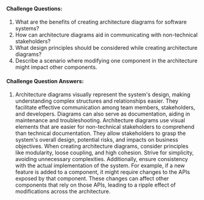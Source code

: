 #### Challenge Questions:

1. What are the benefits of creating architecture diagrams for software systems?
2. How can architecture diagrams aid in communicating with non-technical stakeholders?
3. What design principles should be considered while creating architecture diagrams?
4. Describe a scenario where modifying one component in the architecture might impact other components.


#### Challenge Question Answers:

1. Architecture diagrams visually represent the system's design, making understanding complex structures and relationships easier. They facilitate effective communication among team members, stakeholders, and developers. Diagrams can also serve as documentation, aiding in maintenance and troubleshooting.
Architecture diagrams use visual elements that are easier for non-technical stakeholders to comprehend than technical documentation. They allow stakeholders to grasp the system's overall design, potential risks, and impacts on business objectives.
When creating architecture diagrams, consider principles like modularity, loose coupling, and high cohesion. Strive for simplicity, avoiding unnecessary complexities. Additionally, ensure consistency with the actual implementation of the system.
For example, if a new feature is added to a component, it might require changes to the APIs exposed by that component. These changes can affect other components that rely on those APIs, leading to a ripple effect of modifications across the architecture.
 